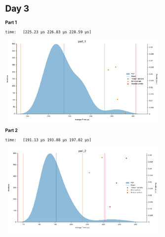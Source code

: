 # Day 3

**Part 1**

```
time:   [225.23 µs 226.83 µs 228.59 µs]
```

![](img/part_1.png)

**Part 2**

```
time:   [191.13 µs 193.88 µs 197.02 µs]
```

![](img/part_2.png)

